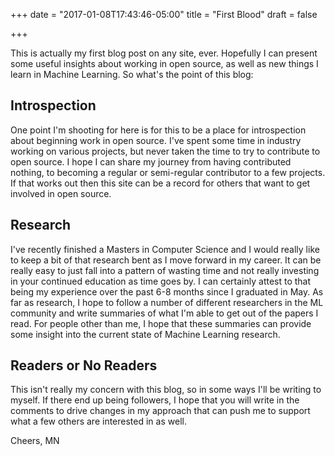 +++
date = "2017-01-08T17:43:46-05:00"
title = "First Blood"
draft = false

+++

This is actually my first blog post on any site, ever. Hopefully I can present some useful insights about working in open source, as well as new things I learn in Machine Learning. So what's the point of this blog:

## Introspection

One point I'm shooting for here is for this to be a place for introspection about beginning work in open source. I've spent some time in industry working on various projects, but never taken the time to try to contribute to open source. I hope I can share my journey from having contributed nothing, to becoming a regular or semi-regular contributor to a few projects. If that works out then this site can be a record for others that want to get involved in open source.

## Research

I've recently finished a Masters in Computer Science and I would really like to keep a bit of that research bent as I move forward in my career. It can be really easy to just fall into a pattern of wasting time and not really investing in your continued education as time goes by. I can certainly attest to that being my experience over the past 6-8 months since I graduated in May. As far as research, I hope to follow a number of different researchers in the ML community and write summaries of what I'm able to get out of the papers I read. For people other than me, I hope that these summaries can provide some insight into the current state of Machine Learning research.

## Readers or No Readers

This isn't really my concern with this blog, so in some ways I'll be writing to myself. If there end up being followers, I hope that you will write in the comments to drive changes in my approach that can push me to support what a few others are interested in as well.

Cheers, MN
